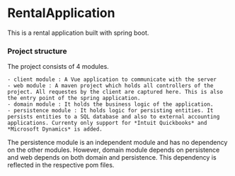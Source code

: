 # RentalApplication

This is a rental application built with spring boot.

### Project structure
The project consists of 4 modules.

    - client module : A Vue application to communicate with the server
    - web module : A maven project which holds all controllers of the project. All requestes by the client are captured here. This is also the entry point of the spring application.
    - domain module : It holds the business logic of the application.
    - persistence module : It holds logic for persisting entities. It persists entities to a SQL database and also to external accounting applications. Currenty only support for *Intuit Quickbooks* and *Microsoft Dynamics* is added.
    
The persistence module is an independent module and has no dependency on the other modules. However, domain module depends on persistence and web depends on both domain and persistence. This dependency is reflected in the respective pom files.
 
